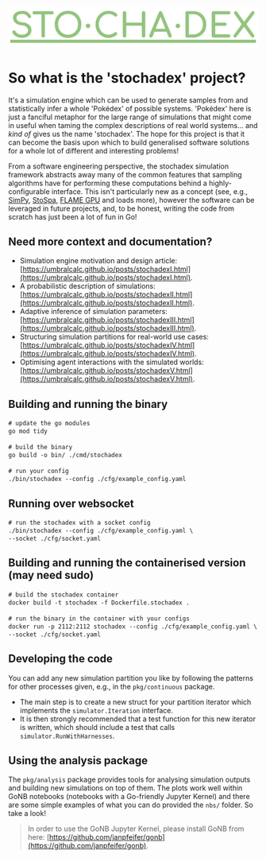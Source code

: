 ![](./logo.png)

# So what is the 'stochadex' project?

It's a simulation engine which can be used to generate samples from and statistically infer a whole 'Pokédex' of possible systems. 'Pokédex' here is just a fanciful metaphor for the large range of simulations that might come in useful when taming the complex descriptions of real world systems... and _kind of_ gives us the name 'stochadex'. The hope for this project is that it can become the basis upon which to build generalised software solutions for a whole lot of different and interesting problems!

From a software engineering perspective, the stochadex simulation framework abstracts away many of the common features that sampling algorithms have for performing these computations behind a highly-configurable interface. This isn't particularly new as a concept (see, e.g., [SimPy](https://gitlab.com/team-simpy/simpy/), [StoSpa](https://github.com/BartoszBartmanski/StoSpa), [FLAME GPU](https://github.com/FLAMEGPU/FLAMEGPU2/) and loads more), however the software can be leveraged in future projects, and, to be honest, writing the code from scratch has just been a lot of fun in Go!

## Need more context and documentation?

- Simulation engine motivation and design article: [https://umbralcalc.github.io/posts/stochadexI.html](https://umbralcalc.github.io/posts/stochadexI.html).
- A probabilistic description of simulations: [https://umbralcalc.github.io/posts/stochadexII.html](https://umbralcalc.github.io/posts/stochadexII.html).
- Adaptive inference of simulation parameters: [https://umbralcalc.github.io/posts/stochadexIII.html](https://umbralcalc.github.io/posts/stochadexIII.html).
- Structuring simulation partitions for real-world use cases: [https://umbralcalc.github.io/posts/stochadexIV.html](https://umbralcalc.github.io/posts/stochadexIV.html).
- Optimising agent interactions with the simulated worlds: [https://umbralcalc.github.io/posts/stochadexV.html](https://umbralcalc.github.io/posts/stochadexV.html).

## Building and running the binary

```shell
# update the go modules
go mod tidy

# build the binary
go build -o bin/ ./cmd/stochadex

# run your config
./bin/stochadex --config ./cfg/example_config.yaml
```

## Running over websocket

```shell
# run the stochadex with a socket config
./bin/stochadex --config ./cfg/example_config.yaml \
--socket ./cfg/socket.yaml
```

## Building and running the containerised version (may need sudo)

```shell
# build the stochadex container
docker build -t stochadex -f Dockerfile.stochadex .

# run the binary in the container with your configs
docker run -p 2112:2112 stochadex --config ./cfg/example_config.yaml \
--socket ./cfg/socket.yaml
```

## Developing the code

You can add any new simulation partition you like by following the patterns for other processes given, e.g., in the `pkg/continuous` package.

- The main step is to create a new struct for your partition iterator which implements the `simulator.Iteration` interface.
- It is then strongly recommended that a test function for this new iterator is written, which should include a test that calls `simulator.RunWithHarnesses`.

## Using the analysis package

The `pkg/analysis` package provides tools for analysing simulation outputs and building new simulations on top of them. The plots work well within GoNB notebooks (notebooks with a Go-friendly Jupyter Kernel) and there are some simple examples of what you can do provided the `nbs/` folder. So take a look!

> In order to use the GoNB Jupyter Kernel, please install GoNB from here: [https://github.com/janpfeifer/gonb](https://github.com/janpfeifer/gonb).
